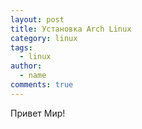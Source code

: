 ```yaml
---
layout: post
title: Установка Arch Linux
category: linux
tags:
  - linux
author:
  - name
comments: true
---
```



Привет Мир!